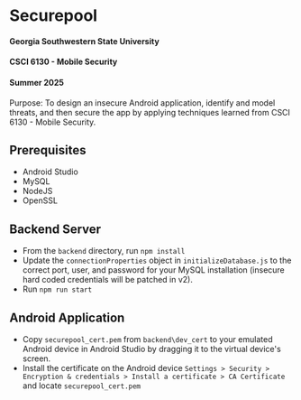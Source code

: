 # Securepool
#### Georgia Southwestern State University  
#### CSCI 6130 - Mobile Security  
#### Summer 2025  
  
Purpose: To design an insecure Android application, identify and model threats, and then secure the app by applying techniques learned from CSCI 6130 - Mobile Security.  
  
## Prerequisites  
- Android Studio  
- MySQL  
- NodeJS  
- OpenSSL  

## Backend Server  
- From the `backend` directory, run `npm install`  
- Update the `connectionProperties` object in `initializeDatabase.js` to the correct port, user, and password for your MySQL installation (insecure hard coded credentials will be patched in v2).   
- Run `npm run start`  

## Android Application
- Copy `securepool_cert.pem` from `backend\dev_cert` to your emulated Android device in Android Studio by dragging it to the virtual device's screen.  
- Install the certificate on the Android device `Settings > Security > Encryption & credentials > Install a certificate > CA Certificate` and locate `securepool_cert.pem`  

